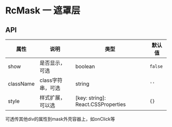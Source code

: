 # RcMask 一 遮罩层

## API
属性 | 说明 | 类型 | 默认值
-----|-----|-----|------
show | 是否显示，可选 | boolean | `false`
className | class字符串，可选 | string | `''`
style | 样式扩展，可以选 | [key: string]: React.CSSProperties | `{}`

可透传其他div的属性到mask外壳容器上，如onClick等



